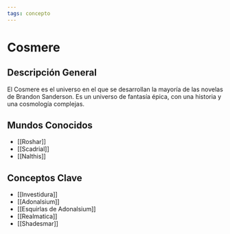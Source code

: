 ```yaml
---
tags: concepto
---
```


# Cosmere

## Descripción General
El Cosmere es el universo en el que se desarrollan la mayoría de las novelas de Brandon Sanderson. Es un universo de fantasía épica, con una historia y una cosmología complejas.

## Mundos Conocidos
* [[Roshar]]
* [[Scadrial]]
* [[Nalthis]]

## Conceptos Clave
* [[Investidura]]
* [[Adonalsium]]
* [[Esquirlas de Adonalsium]]
* [[Realmatica]]
* [[Shadesmar]]
